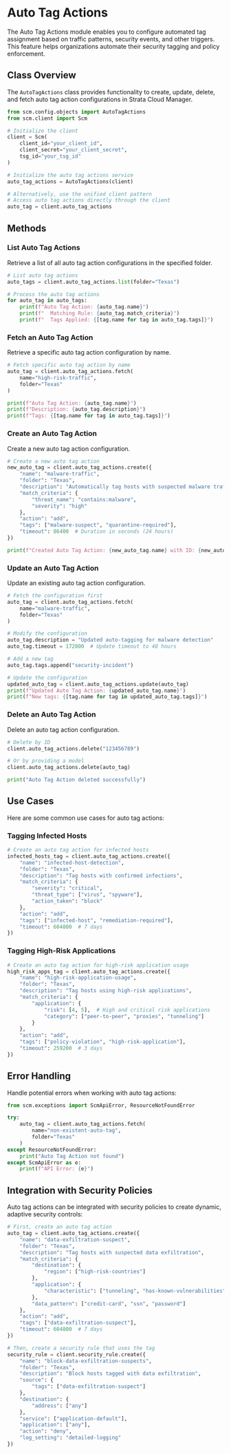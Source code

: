 # Auto Tag Actions

The Auto Tag Actions module enables you to configure automated tag assignment based on traffic patterns, security events, and other triggers. This feature helps organizations automate their security tagging and policy enforcement.

## Class Overview

The `AutoTagActions` class provides functionality to create, update, delete, and fetch auto tag action configurations in Strata Cloud Manager.

```python
from scm.config.objects import AutoTagActions
from scm.client import Scm

# Initialize the client
client = Scm(
    client_id="your_client_id",
    client_secret="your_client_secret",
    tsg_id="your_tsg_id"
)

# Initialize the auto tag actions service
auto_tag_actions = AutoTagActions(client)

# Alternatively, use the unified client pattern
# Access auto tag actions directly through the client
auto_tag = client.auto_tag_actions
```

## Methods

### List Auto Tag Actions

Retrieve a list of all auto tag action configurations in the specified folder.

```python
# List auto tag actions
auto_tags = client.auto_tag_actions.list(folder="Texas")

# Process the auto tag actions
for auto_tag in auto_tags:
    print(f"Auto Tag Action: {auto_tag.name}")
    print(f"  Matching Rule: {auto_tag.match_criteria}")
    print(f"  Tags Applied: {[tag.name for tag in auto_tag.tags]}")
```

### Fetch an Auto Tag Action

Retrieve a specific auto tag action configuration by name.

```python
# Fetch specific auto tag action by name
auto_tag = client.auto_tag_actions.fetch(
    name="high-risk-traffic",
    folder="Texas"
)

print(f"Auto Tag Action: {auto_tag.name}")
print(f"Description: {auto_tag.description}")
print(f"Tags: {[tag.name for tag in auto_tag.tags]}")
```

### Create an Auto Tag Action

Create a new auto tag action configuration.

```python
# Create a new auto tag action
new_auto_tag = client.auto_tag_actions.create({
    "name": "malware-traffic",
    "folder": "Texas",
    "description": "Automatically tag hosts with suspected malware traffic",
    "match_criteria": {
        "threat_name": "contains:malware",
        "severity": "high"
    },
    "action": "add",
    "tags": ["malware-suspect", "quarantine-required"],
    "timeout": 86400  # Duration in seconds (24 hours)
})

print(f"Created Auto Tag Action: {new_auto_tag.name} with ID: {new_auto_tag.id}")
```

### Update an Auto Tag Action

Update an existing auto tag action configuration.

```python
# Fetch the configuration first
auto_tag = client.auto_tag_actions.fetch(
    name="malware-traffic",
    folder="Texas"
)

# Modify the configuration
auto_tag.description = "Updated auto-tagging for malware detection"
auto_tag.timeout = 172800  # Update timeout to 48 hours

# Add a new tag
auto_tag.tags.append("security-incident")

# Update the configuration
updated_auto_tag = client.auto_tag_actions.update(auto_tag)
print(f"Updated Auto Tag Action: {updated_auto_tag.name}")
print(f"New tags: {[tag.name for tag in updated_auto_tag.tags]}")
```

### Delete an Auto Tag Action

Delete an auto tag action configuration.

```python
# Delete by ID
client.auto_tag_actions.delete("123456789")

# Or by providing a model
client.auto_tag_actions.delete(auto_tag)

print("Auto Tag Action deleted successfully")
```

## Use Cases

Here are some common use cases for auto tag actions:

### Tagging Infected Hosts

```python
# Create an auto tag action for infected hosts
infected_hosts_tag = client.auto_tag_actions.create({
    "name": "infected-host-detection",
    "folder": "Texas",
    "description": "Tag hosts with confirmed infections",
    "match_criteria": {
        "severity": "critical",
        "threat_type": ["virus", "spyware"],
        "action_taken": "block"
    },
    "action": "add",
    "tags": ["infected-host", "remediation-required"],
    "timeout": 604800  # 7 days
})
```

### Tagging High-Risk Applications

```python
# Create an auto tag action for high-risk application usage
high_risk_apps_tag = client.auto_tag_actions.create({
    "name": "high-risk-application-usage",
    "folder": "Texas",
    "description": "Tag hosts using high-risk applications",
    "match_criteria": {
        "application": {
            "risk": [4, 5],  # High and critical risk applications
            "category": ["peer-to-peer", "proxies", "tunneling"]
        }
    },
    "action": "add",
    "tags": ["policy-violation", "high-risk-application"],
    "timeout": 259200  # 3 days
})
```

## Error Handling

Handle potential errors when working with auto tag actions:

```python
from scm.exceptions import ScmApiError, ResourceNotFoundError

try:
    auto_tag = client.auto_tag_actions.fetch(
        name="non-existent-auto-tag",
        folder="Texas"
    )
except ResourceNotFoundError:
    print("Auto Tag Action not found")
except ScmApiError as e:
    print(f"API Error: {e}")
```

## Integration with Security Policies

Auto tag actions can be integrated with security policies to create dynamic, adaptive security controls:

```python
# First, create an auto tag action
auto_tag = client.auto_tag_actions.create({
    "name": "data-exfiltration-suspect",
    "folder": "Texas",
    "description": "Tag hosts with suspected data exfiltration",
    "match_criteria": {
        "destination": {
            "region": ["high-risk-countries"]
        },
        "application": {
            "characteristic": ["tunneling", "has-known-vulnerabilities"]
        },
        "data_pattern": ["credit-card", "ssn", "password"]
    },
    "action": "add",
    "tags": ["data-exfiltration-suspect"],
    "timeout": 604800  # 7 days
})

# Then, create a security rule that uses the tag
security_rule = client.security_rule.create({
    "name": "block-data-exfiltration-suspects",
    "folder": "Texas",
    "description": "Block hosts tagged with data exfiltration",
    "source": {
        "tags": ["data-exfiltration-suspect"]
    },
    "destination": {
        "address": ["any"]
    },
    "service": ["application-default"],
    "application": ["any"],
    "action": "deny",
    "log_setting": "detailed-logging"
})
```
